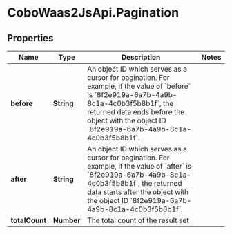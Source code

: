 # CoboWaas2JsApi.Pagination

## Properties

Name | Type | Description | Notes
------------ | ------------- | ------------- | -------------
**before** | **String** | An object ID which serves as a cursor for pagination. For example, if the value of &#x60;before&#x60; is &#x60;8f2e919a-6a7b-4a9b-8c1a-4c0b3f5b8b1f&#x60;, the returned data ends before the object with the object ID &#x60;8f2e919a-6a7b-4a9b-8c1a-4c0b3f5b8b1f&#x60;. | 
**after** | **String** | An object ID which serves as a cursor for pagination. For example, if the value of &#x60;after&#x60; is &#x60;8f2e919a-6a7b-4a9b-8c1a-4c0b3f5b8b1f&#x60;, the returned data starts after the object with the object ID &#x60;8f2e919a-6a7b-4a9b-8c1a-4c0b3f5b8b1f&#x60;. | 
**totalCount** | **Number** | The total count of the result set | 


